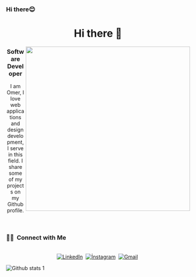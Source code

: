 ### Hi there:blush:


<header>
      <h1>Hi there 👋</h1>
      <img align="right" width="450"  
        src="https://opensea.io/assets/matic/0x2953399124f0cbb46d2cbacd8a89cf0599974963/86173193901160515972084982170544104041290069541789401707310940591180625215489"       
        alt=""
      />
      <h3>Software Developer</h3>
      <p>
      I am Omer, I love web applications and design development, I serve in this field. I share some of my projects on my Github profile.
      </p>
</header>


<h3> 🤝🏻 &nbsp;Connect with Me </h3> 

<p align="center">
<br>
<a href="http://linkedin.com/in/ömer-yılmaz-416347259/"><img src="https://img.shields.io/badge/linkedin-%230077B5.svg?&style=for-the-badge&logo=linkedin&logoColor=white" alt="LinkedIn" /></a>&nbsp;
<a href="https://www.instagram.com/mr_yilmaz18/"><img src="https://img.shields.io/badge/İnstagram-fb3958?style=for-the-badge&logo=instagram&logoColor=white" alt="İnstagram" /></a>&nbsp;
<a href="https://wa.me/905393050223"><img src="https://img.shields.io/badge/Whatsapp-25D366?style=for-the-badge&logo=whatsapp&logoColor=white" alt="Gmail"/></a>&nbsp;
</p>

![Github stats 1](https://github-readme-stats.vercel.app/api?username=mryilmaz18&show_icons=true&theme=radical)

